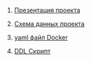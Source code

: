 1. [Презентация проекта](https://github.com/dmatwe/projects/blob/main/OTUS_BD/Проект/проект_преза.pptx)


2. [Схема данных проекта](https://github.com/dmatwe/projects/blob/main/OTUS_BD/PostgreSQL/1.%20Проектирование%20БД%20/схема_бд.png)

3. [yaml файл Docker](https://github.com/dmatwe/projects/blob/main/OTUS_BD/PostgreSQL/3.%20контейнер%20%20PostgreSQL/docker-compose.yaml)

4. [DDL Скрипт](https://github.com/dmatwe/projects/blob/main/OTUS_BD/PostgreSQL/4.%20DDL%20скрипты%20PostgreSQL/ddl.sql)

